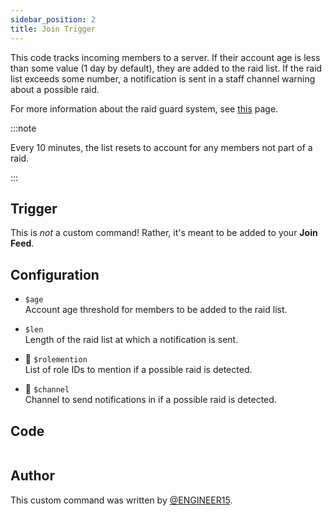 ```yaml
---
sidebar_position: 2
title: Join Trigger
---
```


This code tracks incoming members to a server. If their account age is less than some value (1 day by default), they are added to the raid list.
If the raid list exceeds some number, a notification is sent in a staff channel warning about a possible raid.

For more information about the raid guard system, see [this](overview) page.

:::note

Every 10 minutes, the list resets to account for any members not part of a raid.

:::

## Trigger

This is _not_ a custom command! Rather, it's meant to be added to your **Join Feed**.

## Configuration

- `$age`<br />
  Account age threshold for members to be added to the raid list.

- `$len`<br />
  Length of the raid list at which a notification is sent.

- 📌 `$rolemention`<br />
  List of role IDs to mention if a possible raid is detected.

- 📌 `$channel`<br />
  Channel to send notifications in if a possible raid is detected.

## Code

```go file=../../../../src/moderation/raid_guard/join_trigger.go.tmpl

```

## Author

This custom command was written by [@ENGINEER15](https://github.com/engineer152/).
